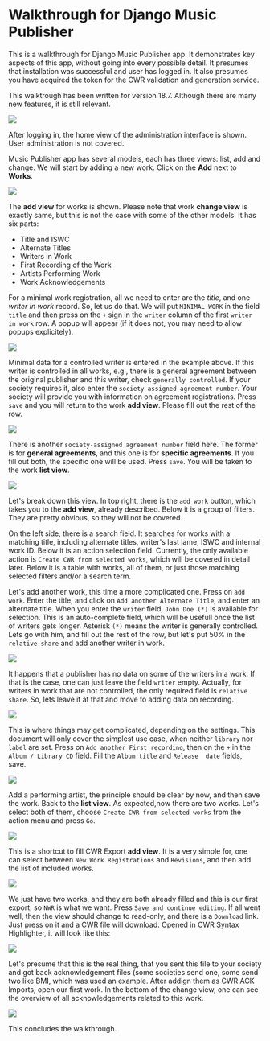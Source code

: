 
# Walkthrough for Django Music Publisher

This is a walkthrough for Django Music Publisher app. It demonstrates key
aspects of this app, without going into every possible detail. It presumes that
installation was successful and user has logged in. It also presumes you have
acquired the token for the CWR validation and generation service.

This walktrough has been written for version 18.7. Although there are many new
features, it is still relevant.

![](django-admin.png)

After logging in, the home view of the administration interface is shown. User 
administration is not covered.

Music Publisher app has several models, each has three views: list, add and 
change. We will start by adding a new work. Click on the **Add** next to 
**Works**.

![](add-work.png)

The **add view** for works is shown. Please note that work **change view** is 
exactly same, but this is not the case with some of the other models. 
It has six parts:

* Title and ISWC
* Alternate Titles
* Writers in Work
* First Recording of the Work
* Artists Performing Work
* Work Acknowledgements

For a minimal work registration, all we need to enter are the *title*, and one 
*writer in work* record. So, let us do that. We will put ``MINIMAL WORK`` in 
the field ``title`` and then press on the ``+`` sign in the ``writer`` column 
of the first ``writer in work`` row. A popup will appear (if it does not, you 
may need to allow popups explicitely).

![](controlled-writer.png)

Minimal data for a controlled writer is entered in the example above. If this
writer is controlled in all works, e.g., there is a general agreement between 
the original publisher and this writer, check ``generally controlled``. If 
your society requires it, also enter the ``society-assigned agreement number``.
Your society will provide you with information on agreement registrations.
Press ``save`` and you will return to the work **add view**. Please fill out 
the rest of the row.

![](wiw.png)

There is another ``society-assigned agreement number`` field here. The former 
is for **general agreements**, and this one is for **specific agreements**. If 
you fill out both, the specific one will be used. Press ``save``. You will be 
taken to the work **list view**.

![](work_list.png)

Let's break down this view. In top right, there is the ``add work`` button, 
which takes you to the **add view**, already described. Below it is a group of 
filters. They are pretty obvious, so they will not be covered.

On the left side, there is a search field. It searches for works with a 
matching title, including alternate titles, writer's last lame, ISWC and 
internal work ID. Below it is an action selection field. Currently, the only 
available action is ``Create CWR from selected works``, which will be covered 
in detail later. Below it is a table with works, all of them, or just those 
matching selected filters and/or a search term.

Let's add another work, this time a more complicated one. Press on 
``add work``. Enter the title, and click on ``Add another Alternate Title``, 
and enter an alternate title. When you enter the ``writer`` field, 
``John Doe (*)`` is available for selection. This is an auto-complete field, 
which will be usefull once the list of writers gets longer.
Asterisk ``(*)`` means the writer is generally controlled. Lets go with him, 
and fill out the rest of the row, but let's put 50% in the ``relative share`` 
and add another writer in work.

![](add_work2.png)

It happens that a publisher has no data on some of the writers in a work. If 
that is the case, one can just leave the field ``writer`` empty. Actually, for 
writers in work that are not controlled, the only required field is 
``relative share``. So, lets leave it at that and move to adding data on 
recording.

![](add_work3.png)

This is where things may get complicated, depending on the settings. This 
document will only cover the simplest use case, when neither ``library`` nor 
``label`` are set. Press on ``Add another First recording``, then on the ``+`` 
in the ``Album / Library CD`` field. Fill the ``Album title`` and ``Release 
date`` fields, save.

![](album.png)

Add a performing artist, the principle should be clear by now, and then save 
the work. Back to the **list view**. As expected,now there are two works. 
Let's select both of them, choose ``Create CWR from selected works`` from the 
action menu and press ``Go``.

![](work_list2.png)

This is a shortcut to fill CWR Export **add view**. It is a very simple for, 
one can select between ``New Work Registrations`` and ``Revisions``, and then 
add the list of included works.

![](add_cwr.png)

We just have two works, and they are both already filled and this is our first 
export, so ``NWR`` is what we want. Press ``Save and continue editing``. If 
all went well, then the view should change to read-only, and there is a 
``Download`` link. Just press on it and a CWR file will download. Opened in 
CWR Syntax Highlighter, it will look like this:

![](cwr_file.png)

Let's presume that this is the real thing, that you sent this file to your 
society and got back acknowledgement files (some societies send one, some send 
two like BMI, which was used an example. After addign them as CWR ACK Imports, 
open our first work. In the bottom of the change view, one can see the 
overview of all acknowledgements related to this work.

![](acks.png)

This concludes the walkthrough.
